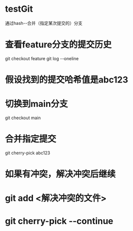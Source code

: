 # testGit
通过hash--合并（指定某次提交的）分支

# 查看feature分支的提交历史
git checkout feature
git log --oneline

# 假设找到的提交哈希值是abc123
# 切换到main分支
git checkout main

# 合并指定提交
git cherry-pick abc123

# 如果有冲突，解决冲突后继续
# git add <解决冲突的文件>
# git cherry-pick --continue
